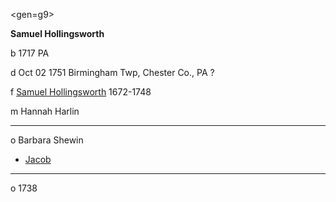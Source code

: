 <gen=g9>

<b>Samuel Hollingsworth</b>

b 1717 PA

d Oct 02 1751 Birmingham Twp, Chester Co., PA  ?

f [Samuel Hollingsworth](../g10/samuel_hollingsworth_1672.md) 1672-1748

m Hannah Harlin

<hr>

o Barbara Shewin

- [Jacob](../g8/jacob_hollingsworth_1742.md)

<hr>

o 1738
